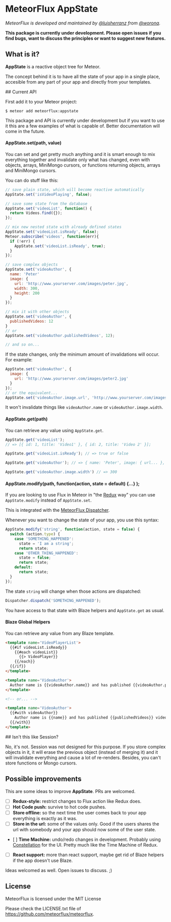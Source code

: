 # MeteorFlux AppState

*MeteorFlux is developed and maintained by [@luisherranz](https://github.com/LuisHerranz) from [@worona](https://github.com/worona).*

**This package is currently under development. Please open issues if you find bugs, want to discuss the principles or want to suggest new features.**

## What is it?

**AppState** is a reactive object tree for Meteor.

The concept behind it is to have all the state of your app in a single place, accesible from any part of your app and directly from your templates.

## Current API

First add it to your Meteor project:

```
$ meteor add meteorflux:appstate
```

This package and API is currently under development but if you want to use it this are a few examples of what is capable of. Better documentation will come in the future.

#### AppState.set(path, value)

You can set and get pretty much anything and it is smart enough to mix everything together and invalidate only what has changed, even with objects, arrays, MiniMongo cursors, or functions returning objects, arrays and MiniMongo cursors.

You can do stuff like this:

```javascript
// save plain state, which will become reactive automatically
AppState.set('isVideoPlaying', false);

// save some state from the database
AppState.set('videoList', function() {
  return Videos.find({});
});

// mix new nested state with already defined states
AppState.set('videoList.isReady', false);
Meteor.subscribe('videos', function(err){
  if (!err) {
    AppState.set('videoList.isReady', true);
  }
});

// save complex objects
AppState.set('videoAuthor', {
  name: 'Peter'
  image: {
    url: 'http://www.yourserver.com/images/peter.jpg',
    width: 300,
    height: 200
  }
});

// mix it with other objects
AppState.set('videoAuthor', {
  publishedVideos: 12
}
// or
AppState.set('videoAuthor.publishedVideos', 12);

// and so on...
```

If the state changes, only the minimum amount of invalidations will occur. For example:

```javascript
AppState.set('videoAuthor', {
  image: {
    url: 'http://www.yourserver.com/images/peter2.jpg'
  }
});
// or the equivalent...
AppState.set('videoAuthor.image.url', 'http://www.yourserver.com/images/peter2.jpg');
```

It won't invalidate things like `videoAuthor.name` or `videoAuthor.image.width`.

#### AppState.get(path)

You can retrieve any value using `AppState.get`.

```javascript
AppState.get('videoList');
// => [{ id: 1, title: 'Video1' }, { id: 2, title: 'Video 2' }];

AppState.get('videoList.isReady'); // => true or false  

AppState.get('videoAuthor'); // => { name: 'Peter', image: { url... }, publishedVideos: 12 }

AppState.get('videoAuthor.image.width') // => 300
```

#### AppState.modify(path, function(action, state = default) {...} );

If you are looking to use Flux in Meteor in "the [Redux](http://rackt.github.io/redux) way" you can use `AppState.modify` instead of `AppState.set`.

This is integrated with the [MeteorFlux Dispatcher](https://github.com/worona/meteorflux/tree/devel/packages/dispatcher).

Whenever you want to change the state of your app, you use this syntax:

```javascript
AppState.modify('string', function(action, state = false) {
  switch (action.type) {
    case 'SOMETHING_HAPPENED':
      state = 'I am a string';
      return state;
    case 'OTHER_THING_HAPPENED':
      state = false;
      return state;
    default:
      return state;
  }
});
```

The state `string` will change when those actions are dispatched:

```javascript
Dispatcher.dispatch('SOMETHING_HAPPENED');
```

You have access to that state with Blaze helpers and `AppState.get` as usual.

#### Blaze Global Helpers

You can retrieve any value from any Blaze template.

```html
<template name='VideoPlayerList'>
  {{#if videoList.isReady}}
    {{#each videoList}}
      {{> VideoPlayer}}
    {{/each}}
  {{/if}}
</template>

<template name='VideoAuthor'>
  Author name is {{videoAuthor.name}} and has published {{videoAuthor.publishedVideos}} videos.
</template>

<!-- or... -->

<template name='VideoAuthor'>
  {{#with videoAuthor}}
    Author name is {{name}} and has published {{publishedVideos}} videos.
  {{/with}}
</template>
```
## Isn't this like Session?

No, it's not. Session was not designed for this purpose. If you store complex objects in it, it will erase the previous object (instead of merging it) and it will invalidate everything and cause a lot of re-renders. Besides, you can't store functions or Mongo cursors.

## Possible improvements

This are some ideas to improve **AppState**. PRs are welcomed.

* [ ] **Redux-style:** restrict changes to Flux action like Redux does.
* [ ] **Hot Code push:** survive to hot code pushes.
* [ ] **Store offline:** so the next time the user comes back to your app everything is exactly as it was.
* [ ] **Store in the url:** some of the values only. Good if the users shares the url with somebody and your app should now some of the user state.
* [ ] **Time Machine:** undo/redo changes in development. Probably using [Constellation](https://atmospherejs.com/babrahams/constellation) for the UI. Pretty much like the Time Machine of Redux.
* [ ] **React support:** more than react support, maybe get rid of Blaze helpers if the app doesn't use Blaze.

Ideas welcomed as well. Open issues to discuss. ;)

## License

MeteorFlux is licensed under the MIT License

Please check the LICENSE.txt file of https://github.com/meteorflux/meteorflux.
